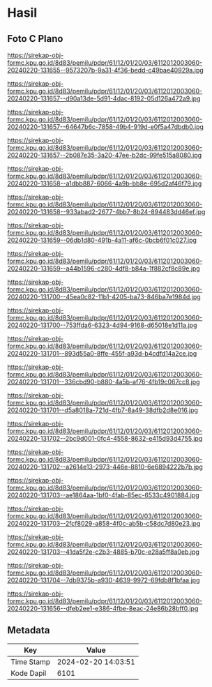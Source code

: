# Hasil

## Foto C Plano

https://sirekap-obj-formc.kpu.go.id/8d83/pemilu/pdpr/61/12/01/20/03/6112012003060-20240220-131655--9573207b-9a31-4f36-bedd-c49bae40929a.jpg

https://sirekap-obj-formc.kpu.go.id/8d83/pemilu/pdpr/61/12/01/20/03/6112012003060-20240220-131657--d90a13de-5d91-4dac-8192-05d126a472a9.jpg

https://sirekap-obj-formc.kpu.go.id/8d83/pemilu/pdpr/61/12/01/20/03/6112012003060-20240220-131657--64647b6c-7858-49b4-919d-e0f5a47dbdb0.jpg

https://sirekap-obj-formc.kpu.go.id/8d83/pemilu/pdpr/61/12/01/20/03/6112012003060-20240220-131657--2b087e35-3a20-47ee-b2dc-99fe515a8080.jpg

https://sirekap-obj-formc.kpu.go.id/8d83/pemilu/pdpr/61/12/01/20/03/6112012003060-20240220-131658--a1dbb887-6066-4a9b-bb8e-695d2af46f79.jpg

https://sirekap-obj-formc.kpu.go.id/8d83/pemilu/pdpr/61/12/01/20/03/6112012003060-20240220-131658--933abad2-2677-4bb7-8b24-894483dd46ef.jpg

https://sirekap-obj-formc.kpu.go.id/8d83/pemilu/pdpr/61/12/01/20/03/6112012003060-20240220-131659--06db1d80-491b-4a11-af6c-0bcb6f01c027.jpg

https://sirekap-obj-formc.kpu.go.id/8d83/pemilu/pdpr/61/12/01/20/03/6112012003060-20240220-131659--a44b1596-c280-4df8-b84a-1f882cf8c89e.jpg

https://sirekap-obj-formc.kpu.go.id/8d83/pemilu/pdpr/61/12/01/20/03/6112012003060-20240220-131700--45ea0c82-11b1-4205-ba73-846ba7e1984d.jpg

https://sirekap-obj-formc.kpu.go.id/8d83/pemilu/pdpr/61/12/01/20/03/6112012003060-20240220-131700--753ffda6-6323-4d94-9168-d65018e1d11a.jpg

https://sirekap-obj-formc.kpu.go.id/8d83/pemilu/pdpr/61/12/01/20/03/6112012003060-20240220-131701--893d55a0-8ffe-455f-a93d-b4cdfd14a2ce.jpg

https://sirekap-obj-formc.kpu.go.id/8d83/pemilu/pdpr/61/12/01/20/03/6112012003060-20240220-131701--336cbd90-b880-4a5b-af76-4fb19c067cc8.jpg

https://sirekap-obj-formc.kpu.go.id/8d83/pemilu/pdpr/61/12/01/20/03/6112012003060-20240220-131701--d5a8018a-721d-4fb7-8a49-38dfb2d8e016.jpg

https://sirekap-obj-formc.kpu.go.id/8d83/pemilu/pdpr/61/12/01/20/03/6112012003060-20240220-131702--2bc9d001-0fc4-4558-8632-e415d93d4755.jpg

https://sirekap-obj-formc.kpu.go.id/8d83/pemilu/pdpr/61/12/01/20/03/6112012003060-20240220-131702--a2614e13-2973-446e-8810-6e6894222b7b.jpg

https://sirekap-obj-formc.kpu.go.id/8d83/pemilu/pdpr/61/12/01/20/03/6112012003060-20240220-131703--ae1864aa-1bf0-4fab-85ec-6533c4901884.jpg

https://sirekap-obj-formc.kpu.go.id/8d83/pemilu/pdpr/61/12/01/20/03/6112012003060-20240220-131703--2fcf8029-a858-4f0c-ab5b-c58dc7d80e23.jpg

https://sirekap-obj-formc.kpu.go.id/8d83/pemilu/pdpr/61/12/01/20/03/6112012003060-20240220-131703--41da5f2e-c2b3-4885-b70c-e28a5ff8a0eb.jpg

https://sirekap-obj-formc.kpu.go.id/8d83/pemilu/pdpr/61/12/01/20/03/6112012003060-20240220-131704--7db9375b-a930-4639-9972-69fdb8f1bfaa.jpg

https://sirekap-obj-formc.kpu.go.id/8d83/pemilu/pdpr/61/12/01/20/03/6112012003060-20240220-131656--dfeb2ee1-e386-4fbe-8eac-24e86b28bff0.jpg


## Metadata

| Key        | Value               |
| ---------- | ------------------- |
| Time Stamp | 2024-02-20 14:03:51 |
| Kode Dapil | 6101                |



